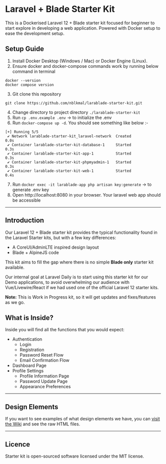 # Laravel + Blade Starter Kit

This is a Dockerised Laravel 12 + Blade starter kit focused for beginner to start explore in developing a web application. Powered with Docker setup to ease the development setup.

## Setup Guide

1. Install Docker Desktop (Windows / Mac) or Docker Engine (Linux).
2. Ensure docker and docker-compose commands work by running below command in terminal

```
docker --version
docker compose version
```

3. Git clone this repository

```
git clone https://github.com/nblkmal/larablade-starter-kit.git
```

4. Change directory to project directory `./larablade-starter-kit`
5. Run `cp .env.example .env` -> to initialize the .env
6. Run `docker-compose up -d`. You should see something like below :-

```
[+] Running 5/5
 ✔ Network larablade-starter-kit_laravel-network  Created                   0.0s 
 ✔ Container larablade-starter-kit-database-1     Started                   0.3s 
 ✔ Container larablade-starter-kit-app-1          Started                   0.3s 
 ✔ Container larablade-starter-kit-phpmyadmin-1   Started                   0.3s 
 ✔ Container larablade-starter-kit-web-1          Started                   0.4s 
 ```

7. Run `docker exec -it larablade-app php artisan key:generate` -> to generate .env key
8. Open http://localhost:8080 in your browser. Your laravel web app should be accessible


---

## Introduction

Our Laravel 12 + Blade starter kit provides the typical functionality found in the Laravel Starter kits, but with a few key differences:

- A CoreUI/AdminLTE inspired design layout
- Blade + AlpineJS code

This kit aims to fill the gap where there is no simple **Blade only** starter kit available.

Our internal goal at Laravel Daily is to start using this starter kit for our Demo applications, to avoid overwhelming our audience with Vue/Livewire/React if we had used one of the official Laravel 12 starter kits.

**Note:** This is Work in Progress kit, so it will get updates and fixes/features as we go.

## What is Inside?

Inside you will find all the functions that you would expect:

- Authentication
    - Login
    - Registration
    - Password Reset Flow
    - Email Confirmation Flow
- Dashboard Page
- Profile Settings
    - Profile Information Page
    - Password Update Page
    - Appearance Preferences

---

## Design Elements

If you want to see examples of what design elements we have, you can [visit the Wiki](<https://github.com/LaravelDaily/starter-kit/wiki/Design-Examples-(Raw-Files)>) and see the raw HTML files.

---

## Licence

Starter kit is open-sourced software licensed under the MIT license.

